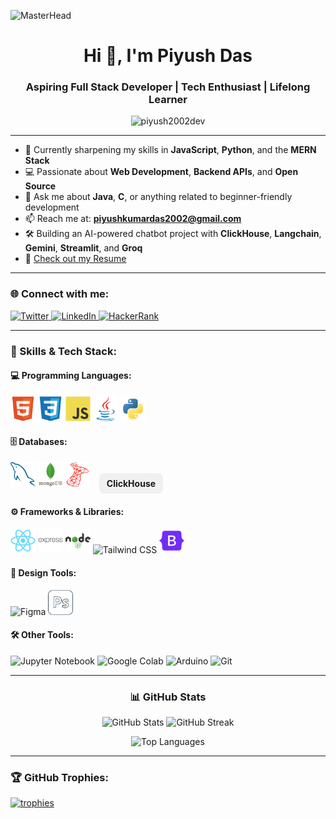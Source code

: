 ![MasterHead](https://drive.google.com/uc?export=view&id=1mlo8IyYikVJcagsDtp8gG98DogX6LmOa)

<h1 align="center">Hi 👋, I'm Piyush Das</h1>
<h3 align="center">Aspiring Full Stack Developer | Tech Enthusiast | Lifelong Learner</h3>

<p align="center">
  <img src="https://komarev.com/ghpvc/?username=piyush2002dev&label=Profile%20views&color=0e75b6&style=flat" alt="piyush2002dev" />
</p>

---

- 🌱 Currently sharpening my skills in **JavaScript**, **Python**, and the **MERN Stack**  
- 💻 Passionate about **Web Development**, **Backend APIs**, and **Open Source**  
- 💬 Ask me about **Java**, **C**, or anything related to beginner-friendly development  
- 📫 Reach me at: **piyushkumardas2002@gmail.com**  
- 🛠️ Building an AI-powered chatbot project with **ClickHouse**, **Langchain**, **Gemini**, **Streamlit**, and **Groq**  
- 📄 [Check out my Resume](https://drive.google.com/file/d/1KBbTlWdCR8nGqdUky8FGfEcOt0woUPB_/view?usp=sharing)

---

<h3 align="left">🌐 Connect with me:</h3>
<p align="left">
  <a href="https://twitter.com/pkdas007" target="blank">
    <img src="https://img.shields.io/twitter/follow/pkdas007?logo=twitter&style=for-the-badge" alt="Twitter" />
  </a>
  <a href="https://www.linkedin.com/in/piyush-das-ab2241201/" target="blank">
    <img src="https://img.shields.io/badge/LinkedIn-blue?logo=linkedin&style=for-the-badge" alt="LinkedIn" />
  </a>
  <a href="https://www.hackerrank.com/piyushkumardas21" target="blank">
    <img src="https://img.shields.io/badge/HackerRank-2EC866?style=for-the-badge&logo=HackerRank&logoColor=white" alt="HackerRank" />
  </a>
</p>

---

<h3 align="left">🧰 Skills & Tech Stack:</h3>

<!-- Programming Languages -->
<h4>💻 Programming Languages:</h4>
<p align="left">
  <img src="https://raw.githubusercontent.com/devicons/devicon/master/icons/html5/html5-original.svg" alt="HTML5" width="40" height="40"/>
  <img src="https://raw.githubusercontent.com/devicons/devicon/master/icons/css3/css3-original.svg" alt="CSS3" width="40" height="40"/>
  <img src="https://raw.githubusercontent.com/devicons/devicon/master/icons/javascript/javascript-original.svg" alt="JavaScript" width="40" height="40"/>
  <img src="https://raw.githubusercontent.com/devicons/devicon/master/icons/java/java-original.svg" alt="Java" width="40" height="40"/>
  <img src="https://raw.githubusercontent.com/devicons/devicon/master/icons/python/python-original.svg" alt="Python" width="40" height="40"/>
</p>

<!-- Databases -->
<h4>🗄️ Databases:</h4>
<p align="left">
  <img src="https://raw.githubusercontent.com/devicons/devicon/master/icons/mysql/mysql-original.svg" alt="MySQL" width="40" height="40"/>
  <img src="https://raw.githubusercontent.com/devicons/devicon/master/icons/mongodb/mongodb-original-wordmark.svg" alt="MongoDB" width="40" height="40"/>
  <img src="https://raw.githubusercontent.com/devicons/devicon/master/icons/microsoftsqlserver/microsoftsqlserver-plain.svg" alt="Microsoft SQL Server" width="40" height="40"/>
  <span style="display: inline-block; padding: 8px 12px; margin-left: 10px; background-color: #f0f0f0; border-radius: 8px; font-weight: bold;">ClickHouse</span>
</p>

<!-- Frameworks & Libraries -->
<h4>⚙️ Frameworks & Libraries:</h4>
<p align="left">
  <img src="https://raw.githubusercontent.com/devicons/devicon/master/icons/react/react-original.svg" alt="React.js" width="40" height="40"/>
  <img src="https://raw.githubusercontent.com/devicons/devicon/master/icons/express/express-original-wordmark.svg" alt="Express.js" width="40" height="40"/>
  <img src="https://raw.githubusercontent.com/devicons/devicon/master/icons/nodejs/nodejs-original-wordmark.svg" alt="Node.js" width="40" height="40"/>
  <img src="https://www.vectorlogo.zone/logos/tailwindcss/tailwindcss-icon.svg" alt="Tailwind CSS" width="40" height="40"/>
  <img src="https://raw.githubusercontent.com/devicons/devicon/master/icons/bootstrap/bootstrap-plain.svg" alt="Bootstrap" width="40" height="40"/>
</p>

<!-- Design Tools -->
<h4>🎨 Design Tools:</h4>
<p align="left">
  <img src="https://www.vectorlogo.zone/logos/figma/figma-icon.svg" alt="Figma" width="40" height="40"/>
  <img src="https://raw.githubusercontent.com/devicons/devicon/master/icons/photoshop/photoshop-line.svg" alt="Photoshop" width="40" height="40"/>
</p>

<!-- Other Tools -->
<h4>🛠️ Other Tools:</h4>
<p align="left">
  <img src="https://upload.wikimedia.org/wikipedia/commons/3/38/Jupyter_logo.svg" alt="Jupyter Notebook" width="40" height="40"/>
  <img src="https://upload.wikimedia.org/wikipedia/commons/d/d0/Google_Colaboratory_SVG_Logo.svg" alt="Google Colab" width="40" height="40"/>
  <img src="https://cdn.worldvectorlogo.com/logos/arduino-1.svg" alt="Arduino" width="40" height="40"/>
  <img src="https://git-scm.com/images/logos/downloads/Git-Icon-1788C.png" alt="Git" width="40" height="40"/>
</p>

---

<h3 align="center">📊 GitHub Stats</h3>

<p align="center">
  <img src="https://github-readme-stats.vercel.app/api?username=piyush2002dev&show_icons=true&locale=en&theme=radical" alt="GitHub Stats" height="200"/>
  <img src="https://github-readme-streak-stats.herokuapp.com/?user=piyush2002dev&theme=radical" alt="GitHub Streak" height="200"/>
</p>

<p align="center">
  <img src="https://github-readme-stats.vercel.app/api/top-langs?username=piyush2002dev&show_icons=true&locale=en&layout=compact&theme=radical" alt="Top Languages" />
</p>

---

<h3 align="left">🏆 GitHub Trophies:</h3>
<p align="left">
  <a href="https://github.com/ryo-ma/github-profile-trophy">
    <img src="https://github-profile-trophy.vercel.app/?username=piyush2002dev&theme=algolia" alt="trophies" />
  </a>
</p>

